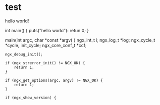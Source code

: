 # test
hello world!




int main()
{
  puts("hello world"):
  retun 0;
}


main(int argc, char *const *argv)
{
    ngx_int_t         i;
    ngx_log_t        *log;
    ngx_cycle_t      *cycle, init_cycle;
    ngx_core_conf_t  *ccf;

    ngx_debug_init();

    if (ngx_strerror_init() != NGX_OK) {
        return 1;
    }

    if (ngx_get_options(argc, argv) != NGX_OK) {
        return 1;
    }

    if (ngx_show_version) {

